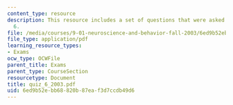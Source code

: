 ```yaml
---
content_type: resource
description: This resource includes a set of questions that were asked during quiz
  6.
file: /media/courses/9-01-neuroscience-and-behavior-fall-2003/6ed9b52ebb68820b87eaf3d7ccdb49d6_quiz_6_2003.pdf
file_type: application/pdf
learning_resource_types:
- Exams
ocw_type: OCWFile
parent_title: Exams
parent_type: CourseSection
resourcetype: Document
title: quiz_6_2003.pdf
uid: 6ed9b52e-bb68-820b-87ea-f3d7ccdb49d6
---
```

